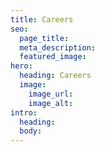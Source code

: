 ```yaml
---
title: Careers
seo:
  page_title:
  meta_description:
  featured_image:
hero:
  heading: Careers
  image:
    image_url:
    image_alt:
intro:
  heading:
  body:
---
```

